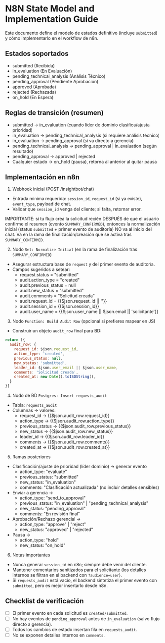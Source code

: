 # N8N State Model and Implementation Guide

Este documento define el modelo de estados definitivo (incluye `submitted`) y cómo implementarlo en el workflow de n8n.

## Estados soportados
- submitted (Recibida)
- in_evaluation (En Evaluación)
- pending_technical_analysis (Análisis Técnico)
- pending_approval (Pendiente Aprobación)
- approved (Aprobada)
- rejected (Rechazada)
- on_hold (En Espera)

## Reglas de transición (resumen)
- submitted → in_evaluation (cuando líder de dominio clasifica/ajusta prioridad)
- in_evaluation → pending_technical_analysis (si requiere análisis técnico)
- in_evaluation → pending_approval (si va directo a gerencia)
- pending_technical_analysis → pending_approval | in_evaluation (según resultado)
- pending_approval → approved | rejected
- Cualquier estado → on_hold (pausa), retorna al anterior al quitar pausa

## Implementación en n8n

1) Webhook inicial (POST /insightbot/chat)
- Entrada mínima requerida: `session_id`, `request_id` (si ya existe), `event_type`, payload de chat.
- Validar que `session_id` venga del cliente; si falta, retornar error.

IMPORTANTE: si tu flujo crea la solicitud recién DESPUÉS de que el usuario confirme el resumen (evento `SUMMARY_CONFIRMED`), entonces la normalización inicial (status `submitted` + primer evento de auditoría) NO va al inicio del chat. Va en la rama de finalización/creación que se activa tras `SUMMARY_CONFIRMED`.

2) Nodo `Set: Normalize Initial` (en la rama de finalización tras `SUMMARY_CONFIRMED`)
- Asegurar estructura base de `request` y del primer evento de auditoría.
- Campos sugeridos a setear:
  - request.status = "submitted"
  - audit.action_type = "created"
  - audit.previous_status = null
  - audit.new_status = "submitted"
  - audit.comments = "Solicitud creada"
  - audit.request_id = {{$json.request_id || ''}}
  - audit.session_id = {{$json.session_id}}
  - audit.user_name = {{$json.user_name || $json.email || 'solicitante'}}

3) Nodo `Function: Build Audit Row` (opcional si prefieres mapear en JS)
- Construir un objeto `audit_row` final para BD:
```js
return [{
  audit_row: {
    request_id: $json.request_id,
    action_type: 'created',
    previous_status: null,
    new_status: 'submitted',
    leader_id: $json.user_email || $json.user_name,
    comments: 'Solicitud creada',
    created_at: new Date().toISOString(),
  }
}]
```

4) Nodo de BD `Postgres: Insert requests_audit`
- Tabla: `requests_audit`
- Columnas → valores:
  - request_id → {{$json.audit_row.request_id}}
  - action_type → {{$json.audit_row.action_type}}
  - previous_status → {{$json.audit_row.previous_status}}
  - new_status → {{$json.audit_row.new_status}}
  - leader_id → {{$json.audit_row.leader_id}}
  - comments → {{$json.audit_row.comments}}
  - created_at → {{$json.audit_row.created_at}}

5) Ramas posteriores
- Clasificación/ajuste de prioridad (líder dominio) → generar evento
  - action_type: "evaluate"
  - previous_status: "submitted"
  - new_status: "in_evaluation"
  - comments: "Clasificación actualizada" (no incluir detalles sensibles)
- Enviar a gerencia →
  - action_type: "send_to_approval"
  - previous_status: "in_evaluation" | "pending_technical_analysis"
  - new_status: "pending_approval"
  - comments: "En revisión final"
- Aprobación/Rechazo gerencial →
  - action_type: "approve" | "reject"
  - new_status: "approved" | "rejected"
- Pausa →
  - action_type: "hold"
  - new_status: "on_hold"

6) Notas importantes
- Nunca generar `session_id` en n8n; siempre debe venir del cliente.
- Mantener comentarios sanitizados para el solicitante (los detalles internos se filtran en el backend con `?audience=user`).
- Si `requests_audit` está vacío, el backend sintetiza el primer evento con `submitted`, pero es mejor insertarlo desde n8n.

## Checklist de verificación
- [ ] El primer evento en cada solicitud es `created/submitted`.
- [ ] No hay eventos de `pending_approval` antes de `in_evaluation` (salvo flujo directo a gerencia).
- [ ] Todos los cambios de estado insertan fila en `requests_audit`.
- [ ] No se exponen detalles internos en `comments`.
